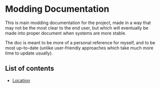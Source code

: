 # Modding Documentation
This is main modding documentation for the project, made in a way that may not be
the most clear to the end user, but which will eventually be made into proper document
when systems are more stable.

The doc is meant to be more of a personal reference for myself, and to be most up-to-date
(unlike user-friendly approaches which take much more time to update usually).

## List of contents
- [Location](location.md)